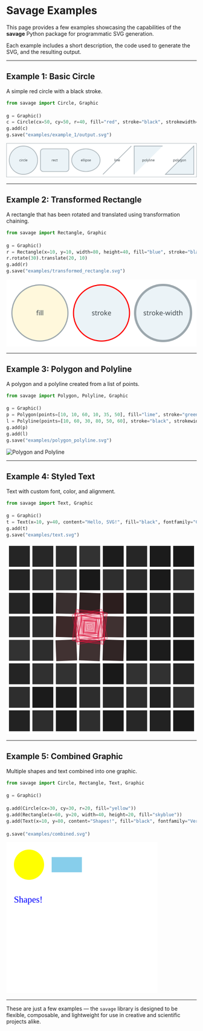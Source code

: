 # Savage Examples

This page provides a few examples showcasing the capabilities of the **savage** Python package for programmatic SVG generation.

Each example includes a short description, the code used to generate the SVG, and the resulting output.

---

## Example 1: Basic Circle

A simple red circle with a black stroke.

``` Python
from savage import Circle, Graphic

g = Graphic()
c = Circle(cx=50, cy=50, r=40, fill="red", stroke="black", strokewidth=2)
g.add(c)
g.save("examples/example_1/output.svg")
```

![Circle Example](example_1/output.svg)

---

## Example 2: Transformed Rectangle

A rectangle that has been rotated and translated using transformation chaining.

``` Python
from savage import Rectangle, Graphic

g = Graphic()
r = Rectangle(x=10, y=10, width=80, height=40, fill="blue", stroke="black")
r.rotate(30).translate(20, 10)
g.add(r)
g.save("examples/transformed_rectangle.svg")
```

![Transformed Rectangle](example_2/output.svg)

---

## Example 3: Polygon and Polyline

A polygon and a polyline created from a list of points.

``` Python
from savage import Polygon, Polyline, Graphic

g = Graphic()
p = Polygon(points=[10, 10, 60, 10, 35, 50], fill="lime", stroke="green")
l = Polyline(points=[10, 60, 30, 80, 50, 60], stroke="black", strokewidth=2)
g.add(p)
g.add(l)
g.save("examples/polygon_polyline.svg")
```

![Polygon and Polyline](example_3/output.svg_)

---

## Example 4: Styled Text

Text with custom font, color, and alignment.

``` Python
from savage import Text, Graphic

g = Graphic()
t = Text(x=10, y=40, content="Hello, SVG!", fill="black", fontfamily="Courier", anchor="start")
g.add(t)
g.save("examples/text.svg")
```

![Styled Text](example_4/output.svg)

---

## Example 5: Combined Graphic

Multiple shapes and text combined into one graphic.

``` Python
from savage import Circle, Rectangle, Text, Graphic

g = Graphic()

g.add(Circle(cx=30, cy=30, r=20, fill="yellow"))
g.add(Rectangle(x=60, y=20, width=40, height=20, fill="skyblue"))
g.add(Text(x=10, y=80, content="Shapes!", fill="black", fontfamily="Verdana"))

g.save("examples/combined.svg")
```

![Combined Graphic](example_5/output.svg)

---

These are just a few examples — the `savage` library is designed to be flexible, composable, and lightweight for use in creative and scientific projects alike.
